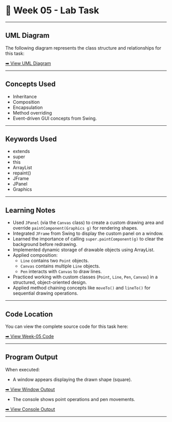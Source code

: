 # **📄 Week 05 - Lab Task**

---

## UML Diagram

The following diagram represents the class structure and relationships for this task:  

[➡ View UML Diagram](./uml.png)

---

## Concepts Used

- Inheritance 
- Composition
- Encapsulation 
- Method overriding
- Event-driven GUI concepts from Swing.

---

## Keywords Used

- extends 
- super 
- this 
- ArrayList
- repaint()
- JFrame
- JPanel
- Graphics

---

## Learning Notes

- Used `JPanel` (via the `Canvas` class) to create a custom drawing area and override `paintComponent(Graphics g)` for rendering shapes.
- Integrated `JFrame` from Swing to display the custom panel on a window.
- Learned the importance of calling `super.paintComponent(g)` to clear the background before redrawing.
- Implemented dynamic storage of drawable objects using ArrayList<Line>.
- Applied composition:
  - `Line` contains two `Point` objects.
  - `Canvas` contains multiple `Line` objects.
  - `Pen` interacts with `Canvas` to draw lines.
- Practiced working with custom classes (`Point`, `Line`, `Pen`, `Canvas`) in a structured, object-oriented design.
- Applied method chaining concepts like `moveTo()` and `lineTo()` for sequential drawing operations.

---

## Code Location

You can view the complete source code for this task here:  

[➡ View Week-05 Code](./code)

---

## Program Output

When executed:

- A window appears displaying the drawn shape (square).

[➡ View Window Output](./window_output.png)

- The console shows point operations and pen movements.

[➡ View Console Output](./console_output.png)

--- 
